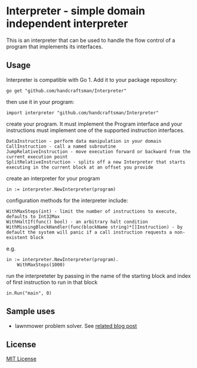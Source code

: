 # Interpreter - simple domain independent interpreter

This is an interpreter that can be used to handle the flow control of a program that implements its interfaces.

## Usage

Interpreter is compatible with Go 1. Add it to your package repository:

	go get "github.com/handcraftsman/Interpreter"

then use it in your program:

	import interpreter "github.com/handcraftsman/Interpreter"

create your program. It must implement the Program interface and your instructions must implement one of the supported instruction interfaces.
	
	DataInstruction - perform data manipulation in your domain
	CallInstruction - call a named subroutine
	JumpRelativeInstruction - move execution forward or backward from the current execution point
	SplitRelativeInstruction - splits off a new Interpreter that starts executing in the current block at an offset you provide
	
create an interpreter for your program

	in := interpreter.NewInterpreter(program)
	
configuration methods for the interpreter include:
	
	WithMaxSteps(int) - limit the number of instructions to execute, defaults to Int32Max
	WithHaltIf(func() bool) - an arbitrary halt condition
	WithMissingBlockHandler(func(blockName string)*[]Instruction) - by default the system will panic if a call instruction requests a non-existent block

e.g.
	
	in := interpreter.NewInterpreter(program).
		WithMaxSteps(1000)
	
run the interpreteter by passing in the name of the starting block and index of first instruction to run in that block

	in.Run("main", 0)

## Sample uses

- lawnmower problem solver. See  [related blog post](http://handcraftsman.wordpress.com/2012/04/29/lawnmower-problem-solver/)
	
## License		

[MIT License](http://www.opensource.org/licenses/mit-license.php)
